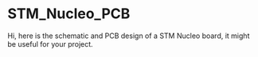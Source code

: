 # STM_Nucleo_PCB
Hi,
here is the schematic and PCB design of a STM Nucleo board, it might be useful for your project.
